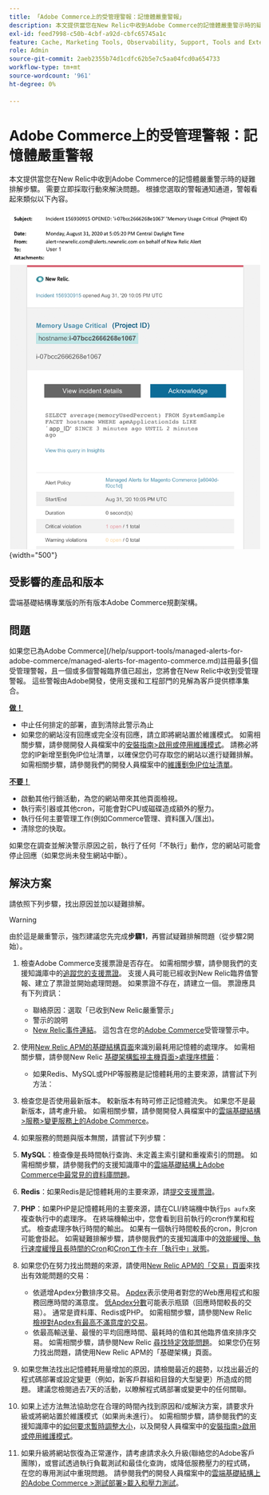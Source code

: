 ```yaml
---
title: 「Adobe Commerce上的受管理警報：記憶體嚴重警報」
description: 本文提供當您在New Relic中收到Adobe Commerce的記憶體嚴重警示時的疑難排解步驟。 需要立即採取行動來解決問題。 根據您選取的警報通知通道，警報看起來類似以下內容。
exl-id: feed7998-c50b-4cbf-a92d-cbfc65745a1c
feature: Cache, Marketing Tools, Observability, Support, Tools and External Services
role: Admin
source-git-commit: 2aeb2355b74d1cdfc62b5e7c5aa04fcd0a654733
workflow-type: tm+mt
source-wordcount: '961'
ht-degree: 0%

---
```


# Adobe Commerce上的受管理警報：記憶體嚴重警報

本文提供當您在New Relic中收到Adobe Commerce的記憶體嚴重警示時的疑難排解步驟。 需要立即採取行動來解決問題。 根據您選取的警報通知通道，警報看起來類似以下內容。

![磁碟嚴重警示](assets/memory-critical-magento-managed.png){width="500"}

## 受影響的產品和版本

雲端基礎結構專業版的所有版本Adobe Commerce規劃架構。

## 問題

如果您已為Adobe Commerce](/help/support-tools/managed-alerts-for-adobe-commerce/managed-alerts-for-magento-commerce.md)註冊最多[個受管理警報，且一個或多個警報臨界值已超出，您將會在New Relic中收到受管理警報。 這些警報由Adobe開發，使用支援和工程部門的見解為客戶提供標準集合。

<u> **做！** </u>

* 中止任何排定的部署，直到清除此警示為止
* 如果您的網站沒有回應或完全沒有回應，請立即將網站置於維護模式。 如需相關步驟，請參閱開發人員檔案中的[安裝指南>啟用或停用維護模式](https://experienceleague.adobe.com/en/docs/commerce-operations/installation-guide/tutorials/maintenance-mode)。 請務必將您的IP新增至劐免IP位址清單，以確保您仍可存取您的網站以進行疑難排解。 如需相關步驟，請參閱我們的開發人員檔案中的[維護劐免IP位址清單](https://experienceleague.adobe.com/en/docs/commerce-operations/installation-guide/tutorials/maintenance-mode#instgde-cli-maint-exempt)。

<u>**不要！**</u>

* 啟動其他行銷活動，為您的網站帶來其他頁面檢視。
* 執行索引器或其他cron，可能會對CPU或磁碟造成額外的壓力。
* 執行任何主要管理工作(例如Commerce管理、資料匯入/匯出)。
* 清除您的快取。

如果您在調查並解決警示原因之前，執行了任何「不執行」動作，您的網站可能會停止回應（如果您尚未發生網站中斷）。

## 解決方案

請依照下列步驟，找出原因並加以疑難排解。

>[!WARNING]
>
>由於這是嚴重警示，強烈建議您先完成&#x200B;**步驟1**，再嘗試疑難排解問題（從步驟2開始）。

1. 檢查Adobe Commerce支援票證是否存在。 如需相關步驟，請參閱我們的支援知識庫中的[追蹤您的支援票證](/help/help-center-guide/help-center/magento-help-center-user-guide.md#track-tickets)。 支援人員可能已經收到New Relic臨界值警報、建立了票證並開始處理問題。 如果票證不存在，請建立一個。 票證應具有下列資訊：
   * 聯絡原因：選取「已收到New Relic嚴重警示」
   * 警示的說明
   * [New Relic事件連結](https://docs.newrelic.com/docs/alerts-applied-intelligence/new-relic-alerts/alert-incidents/view-violation-event-details-incidents)。 這包含在您的[Adobe Commerce](/help/support-tools/managed-alerts-for-adobe-commerce/managed-alerts-for-magento-commerce.md)受管理警示中。

1. 使用[New Relic APM的基礎結構頁面](https://docs.newrelic.com/docs/infrastructure/infrastructure-ui-pages/infra-hosts-ui-page/)來識別最耗用記憶體的處理序。 如需相關步驟，請參閱New Relic [基礎架構監視主機頁面>處理序標籤](https://docs.newrelic.com/docs/infrastructure/infrastructure-ui-pages/infra-hosts-ui-page/#processes)：
   * 如果Redis、MySQL或PHP等服務是記憶體耗用的主要來源，請嘗試下列方法：
1. 檢查您是否使用最新版本。 較新版本有時可修正記憶體流失。 如果您不是最新版本，請考慮升級。 如需相關步驟，請參閱開發人員檔案中的[雲端基礎結構>服務>變更服務上的Adobe Commerce](https://experienceleague.adobe.com/docs/commerce-cloud-service/user-guide/configure/service/services-yaml.html)。
1. 如果服務的問題與版本無關，請嘗試下列步驟：
1. **MySQL**：檢查像是長時間執行查詢、未定義主索引鍵和重複索引的問題。 如需相關步驟，請參閱我們的支援知識庫中的[雲端基礎結構上Adobe Commerce中最常見的資料庫問題](https://experienceleague.adobe.com/docs/commerce-operations/implementation-playbook/best-practices/maintenance/resolve-database-performance-issues.html)。
1. **Redis**：如果Redis是記憶體耗用的主要來源，請[提交支援票證](/help/help-center-guide/help-center/magento-help-center-user-guide.md#submit-ticket)。
1. **PHP**：如果PHP是記憶體耗用的主要來源，請在CLI/終端機中執行`ps aufx`來複查執行中的處理序。 在終端機輸出中，您會看到目前執行的cron作業和程式。 檢查處理序執行時間的輸出。 如果有一個執行時間較長的cron，則cron可能會掛起。 如需疑難排解步驟，請參閱我們的支援知識庫中的[效能緩慢、執行速度緩慢且長時間的Cron](/help/troubleshooting/miscellaneous/slow-performance-slow-and-long-running-crons.md)和[Cron工作卡在「執行中」狀態](https://support.magento.com/hc/en-us/articles/360033099451)。
1. 如果您仍在努力找出問題的來源，請使用[New Relic APM的「交易」頁面](https://docs.newrelic.com/docs/apm/applications-menu/monitoring/transactions-page-find-specific-performance-problems)來找出有效能問題的交易：
   * 依遞增Apdex分數排序交易。 [Apdex](https://docs.newrelic.com/docs/apm/new-relic-apm/apdex/apdex-measure-user-satisfaction)表示使用者對您的Web應用程式和服務回應時間的滿意度。 [低Apdex分數](/help/support-tools/managed-alerts-for-adobe-commerce/managed-alerts-for-magento-commerce-apdex-warning-alert.md)可能表示瓶頸（回應時間較長的交易）。 通常是資料庫、Redis或PHP。 如需相關步驟，請參閱New Relic [檢視對Apdex有最高不滿意度的交易](https://docs.newrelic.com/docs/apm/new-relic-apm/apdex/view-your-apdex-score#apdex-dissat)。
   * 依最高輸送量、最慢的平均回應時間、最耗時的值和其他臨界值來排序交易。 如需相關步驟，請參閱New Relic [尋找特定效能問題](https://docs.newrelic.com/docs/apm/applications-menu/monitoring/transactions-page-find-specific-performance-problems)。 如果您仍在努力找出問題，請使用New Relic APM的「基礎架構」頁面。
1. 如果您無法找出記憶體耗用量增加的原因，請檢閱最近的趨勢，以找出最近的程式碼部署或設定變更（例如，新客戶群組和目錄的大型變更）所造成的問題。 建議您檢閱過去7天的活動，以瞭解程式碼部署或變更中的任何關聯。
1. 如果上述方法無法協助您在合理的時間內找到原因和/或解決方案，請要求升級或將網站置於維護模式（如果尚未進行）。 如需相關步驟，請參閱我們的支援知識庫中的[如何要求暫時調整大小](/help/how-to/general/how-to-request-temporary-magento-upsize.md)，以及開發人員檔案中的[安裝指南>啟用或停用維護模式](https://experienceleague.adobe.com/en/docs/commerce-operations/installation-guide/tutorials/maintenance-mode)。
1. 如果升級將網站恢復為正常運作，請考慮請求永久升級(聯絡您的Adobe客戶團隊)，或嘗試透過執行負載測試和最佳化查詢，或降低服務壓力的程式碼，在您的專用測試中重現問題。 請參閱我們的開發人員檔案中的[雲端基礎結構上的Adobe Commerce >測試部署>載入和壓力測試](https://experienceleague.adobe.com/en/docs/commerce-cloud-service/user-guide/develop/test/staging-and-production#load-and-stress-testing)。
